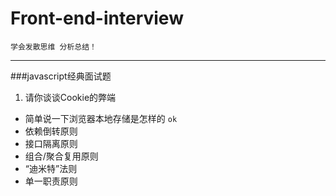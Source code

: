 # Front-end-interview
`学会发散思维 分析总结！`
***
###javascript经典面试题
1. 请你谈谈Cookie的弊端
* 简单说一下浏览器本地存储是怎样的  `ok`
* 依赖倒转原则
* 接口隔离原则
* 组合/聚合复用原则
* “迪米特”法则
* 单一职责原则
